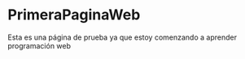 # PrimeraPaginaWeb

Esta es una página de prueba ya que estoy comenzando a aprender programación web
